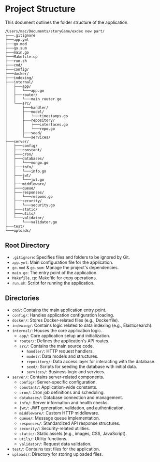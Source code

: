 # Project Structure

This document outlines the folder structure of the application.

```
/Users/mac/Documents/storyGame/exdex new part/
├───.gitignore
├───app.yml
├───go.mod
├───go.sum
├───main.go
├───Makefile.cp
├───run.sh
├───cmd/
├───config/
├───docker/
├───indexing/
├───internal/
│   ├───app/
│   │   └───app.go
│   ├───router/
│   │   └───main_router.go
│   └───src/
│       ├───handler/
│       ├───model/
│       │   └───timestamps.go
│       ├───repository/
│       │   ├───interfaces.go
│       │   └───repo.go
│       ├───seed/
│       └───services/
├───server/
│   ├───config/
│   ├───constant/
│   ├───cron/
│   ├───databases/
│   │   └───mongo.go
│   ├───info/
│   │   └───info.go
│   ├───jwt/
│   │   └───jwt.go
│   ├───middleware/
│   ├───queue/
│   ├───responses/
│   │   └───respons,go
│   ├───security/
│   │   └───security.go
│   ├───static/
│   ├───utils/
│   └───validator/
│       └───validator.go
├───test/
└───uploads/
```

## Root Directory

*   `.gitignore`: Specifies files and folders to be ignored by Git.
*   `app.yml`: Main configuration file for the application.
*   `go.mod` & `go.sum`: Manage the project's dependencies.
*   `main.go`: The entry point of the application.
*   `Makefile.cp`: Makefile for copy operations.
*   `run.sh`: Script for running the application.

## Directories

*   `cmd/`: Contains the main application entry point.
*   `config/`: Handles application configuration loading.
*   `docker/`: Stores Docker-related files (e.g., Dockerfile).
*   `indexing/`: Contains logic related to data indexing (e.g., Elasticsearch).
*   `internal/`: Houses the core application logic.
    *   `app/`: Core application setup and initialization.
    *   `router/`: Defines the application's API routes.
    *   `src/`: Contains the main source code.
        *   `handler/`: HTTP request handlers.
        *   `model/`: Data models and structures.
        *   `repository/`: Data access layer for interacting with the database.
        *   `seed/`: Scripts for seeding the database with initial data.
        *   `services/`: Business logic and services.
*   `server/`: Contains server-related components.
    *   `config/`: Server-specific configuration.
    *   `constant/`: Application-wide constants.
    *   `cron/`: Cron job definitions and scheduling.
    *   `databases/`: Database connection and management.
    *   `info/`: Server information and health checks.
    *   `jwt/`: JWT generation, validation, and authentication.
    *   `middleware/`: Custom HTTP middleware.
    *   `queue/`: Message queue implementation.
    *   `responses/`: Standardized API response structures.
    *   `security/`: Security-related utilities.
    *   `static/`: Static assets (e.g., images, CSS, JavaScript).
    *   `utils/`: Utility functions.
    *   `validator/`: Request data validation.
*   `test/`: Contains test files for the application.
*   `uploads/`: Directory for storing uploaded files.
